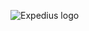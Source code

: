 ![Expedius logo](https://user-images.githubusercontent.com/56090587/143779714-4b3ab0a1-3f02-4e71-a412-007b749a6cce.png)
